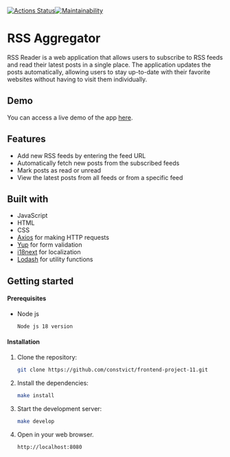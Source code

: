 [![Actions Status](https://github.com/constvict/frontend-project-11/workflows/hexlet-check/badge.svg)](https://github.com/constvict/frontend-project-11/actions)[![Maintainability](https://api.codeclimate.com/v1/badges/dc1f53eab81005e7dd18/maintainability)](https://codeclimate.com/github/constvict/frontend-project-11/maintainability)

# RSS Aggregator

RSS Reader is a web application that allows users to subscribe to RSS feeds and read their latest posts in a single place. The application updates the posts automatically, allowing users to stay up-to-date with their favorite websites without having to visit them individually.

## Demo

You can access a live demo of the app [here](https://frontend-project-11-n1znwz7bs-constvict.vercel.app/).

## Features

- Add new RSS feeds by entering the feed URL
- Automatically fetch new posts from the subscribed feeds
- Mark posts as read or unread
- View the latest posts from all feeds or from a specific feed

## Built with

- JavaScript
- HTML
- CSS
- [Axios](https://github.com/axios/axios) for making HTTP requests
- [Yup](https://github.com/jquense/yup) for form validation
- [i18next](https://github.com/i18next/i18next) for localization
- [Lodash](https://lodash.com/) for utility functions

## Getting started

#### Prerequisites

* Node js 
  ```sh 
  Node js 18 version
  ```
#### Installation

1. Clone the repository:
   ```sh
   git clone https://github.com/constvict/frontend-project-11.git
2. Install the dependencies:
   ```sh
   make install
3. Start the development server:
     ```sh
    make develop
4. Open in your web browser.
     ```sh
    http://localhost:8080

